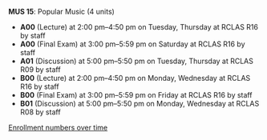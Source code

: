 **MUS 15**: Popular Music (4 units)

- **A00** (Lecture) at 2:00 pm–4:50 pm on Tuesday, Thursday at RCLAS R16 by staff
- **A00** (Final Exam) at 3:00 pm–5:59 pm on Saturday at RCLAS R16 by staff
- **A01** (Discussion) at 5:00 pm–5:50 pm on Tuesday, Thursday at RCLAS R09 by staff
- **B00** (Lecture) at 2:00 pm–4:50 pm on Monday, Wednesday at RCLAS R16 by staff
- **B00** (Final Exam) at 3:00 pm–5:59 pm on Friday at RCLAS R16 by staff
- **B01** (Discussion) at 5:00 pm–5:50 pm on Monday, Wednesday at RCLAS R08 by staff

[Enrollment numbers over time](./MUS15.tsv)
